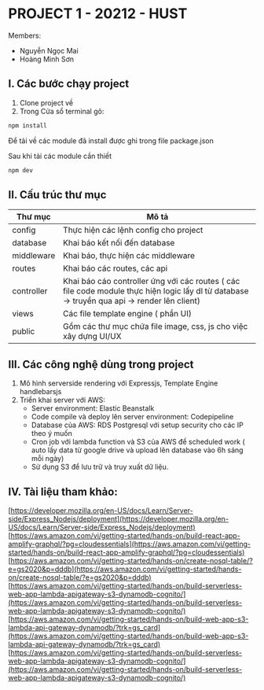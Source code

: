 # PROJECT 1 - 20212 - HUST

Members:

- Nguyễn Ngọc Mai
- Hoàng Minh Sơn

## I. Các bước chạy project

1. Clone project về
2. Trong Cửa sổ terminal gõ:

```cmd
npm install
```

Để tải về các module đã install được ghi trong file package.json

Sau khi tải các module cần thiết

```cmd
npm dev
```

## II. Cấu trúc thư mục

Thư mục | Mô tả
--------|------
config | Thực hiện các lệnh config cho project
database | Khai báo kết nối đến database 
middleware | Khai báo, thực hiện các middleware
routes | Khai báo các routes, các api
controller | Khai báo cáo controller ứng với các routes ( các file code module thực hiện logic lấy dl từ database -> truyền qua api -> render lên client)
views | Các file template engine ( phần UI)
public | Gồm các thư mục chứa file image, css, js cho việc xây dựng UI/UX


## III. Các công nghệ dùng trong project

1. Mô hình serverside rendering với Expressjs, Template Engine handlebarsjs
2. Triển khai server với AWS:
    - Server environment: Elastic Beanstalk
    - Code compile và deploy lên server environment: Codepipeline
    - Database của AWS: RDS Postgresql với setup security cho các IP theo ý muốn
    - Cron job với lambda function và S3 của AWS để scheduled work ( auto lấy data từ google drive và upload lên database vào 6h sáng mỗi ngày)
    - Sử dụng S3 để lưu trữ và truy xuất dữ liệu.


## IV. Tài liệu tham khảo:


[https://developer.mozilla.org/en-US/docs/Learn/Server-side/Express_Nodejs/deployment](https://developer.mozilla.org/en-US/docs/Learn/Server-side/Express_Nodejs/deployment)
[https://aws.amazon.com/vi/getting-started/hands-on/build-react-app-amplify-graphql/?pg=cloudessentials](https://aws.amazon.com/vi/getting-started/hands-on/build-react-app-amplify-graphql/?pg=cloudessentials)
[https://aws.amazon.com/vi/getting-started/hands-on/create-nosql-table/?e=gs2020&p=dddb](https://aws.amazon.com/vi/getting-started/hands-on/create-nosql-table/?e=gs2020&p=dddb)
[https://aws.amazon.com/vi/getting-started/hands-on/build-serverless-web-app-lambda-apigateway-s3-dynamodb-cognito/](https://aws.amazon.com/vi/getting-started/hands-on/build-serverless-web-app-lambda-apigateway-s3-dynamodb-cognito/)
[https://aws.amazon.com/vi/getting-started/hands-on/build-web-app-s3-lambda-api-gateway-dynamodb/?trk=gs_card](https://aws.amazon.com/vi/getting-started/hands-on/build-web-app-s3-lambda-api-gateway-dynamodb/?trk=gs_card)
[https://aws.amazon.com/vi/getting-started/hands-on/build-serverless-web-app-lambda-apigateway-s3-dynamodb-cognito/](https://aws.amazon.com/vi/getting-started/hands-on/build-serverless-web-app-lambda-apigateway-s3-dynamodb-cognito/)



